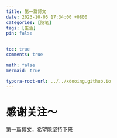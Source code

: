```yaml
---
title: 第一篇博文
date: 2023-10-05 17:34:00 +0800
categories: [随笔]
tags: [生活]
pin: false


toc: true
comments: true

math: false
mermaid: true

typora-root-url: ../../xdooing.github.io
---
```






# 感谢关注～ 


第一篇博文，希望能坚持下来

